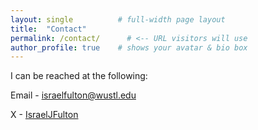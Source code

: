 ```yaml
---
layout: single          # full-width page layout
title:  "Contact"
permalink: /contact/      # <-- URL visitors will use
author_profile: true    # shows your avatar & bio box
---
```


I can be reached at the following:

Email - israelfulton@wustl.edu

X - [IsraelJFulton](https://www.x.com/IsraelJFulton)
